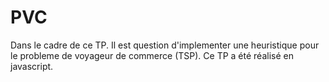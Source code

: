 # PVC
Dans le cadre de ce TP. Il est question d'implementer une heuristique pour le probleme de voyageur de commerce (TSP). Ce TP a été réalisé en javascript. 
